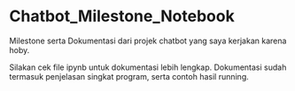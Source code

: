 # Chatbot_Milestone_Notebook
Milestone serta Dokumentasi dari projek chatbot yang saya kerjakan karena hoby.

Silakan cek file ipynb untuk dokumentasi lebih lengkap. Dokumentasi sudah termasuk penjelasan singkat program, serta contoh hasil running.
